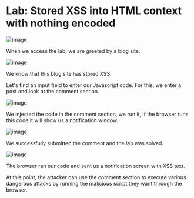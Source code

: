 # Lab: Stored XSS into HTML context with nothing encoded

![image](https://github.com/tutumurat/PortSwiggerLabs/assets/131826005/73d21c53-9335-494a-9d1c-6134800a7ea9)

When we access the lab, we are greeted by a blog site.

![image](https://github.com/tutumurat/PortSwiggerLabs/assets/131826005/2dceb2ec-bf61-45ab-9f44-d53549da05a0)

We know that this blog site has stored XSS.

Let's find an input field to enter our Javascript code.
For this, we enter a post and look at the comment section.

![image](https://github.com/tutumurat/PortSwiggerLabs/assets/131826005/155f699b-71db-48b6-ad96-8d13ad97804f)

We injected the code in the comment section, we run it, if the browser runs this code it will show us a notification window.

![image](https://github.com/tutumurat/PortSwiggerLabs/assets/131826005/45f8d8d8-3d78-4e69-975d-710412666cba)

We successfully submitted the comment and the lab was solved.

![image](https://github.com/tutumurat/PortSwiggerLabs/assets/131826005/70636c3f-0b53-4e89-ba6e-8fec1b3d9046)

The browser ran our code and sent us a notification screen with XSS text.

At this point, the attacker can use the comment section to execute various dangerous attacks by running the malicious script they want through the browser.
